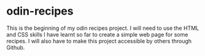 # odin-recipes
This is the beginning of my odin recipes project. I will need to use the HTML and CSS skills I have learnt so far to create a simple web page for some recipes. I will also have to make this project accessible by others through Github.